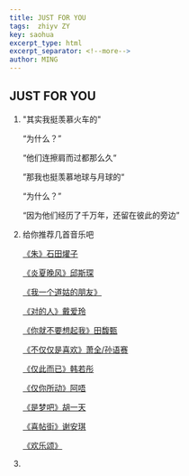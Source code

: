 ```yaml
---
title: JUST FOR YOU
tags:  zhiyv ZY
key: saohua
excerpt_type: html
excerpt_separator: <!--more-->
author: MING
---
```


## JUST FOR YOU

1. "其实我挺羡慕火车的"
   
   “为什么？”
   
   “他们连擦肩而过都那么久“

   ”那我也挺羡慕地球与月球的“
   
   “为什么？”
   
   “因为他们经历了千万年，还留在彼此的旁边”
<!--more-->
2. 给你推荐几首音乐吧

   [《朱》石田燿子](https://music.163.com/#/song?id=754854)

   [《炎夏晚风》邱斯琛](https://music.163.com/#/song?id=1451154560)

   [《我一个道姑的朋友》](https://music.163.com/#/song?id=1367452194)
   
   [《对的人》戴爱玲](https://music.163.com/#/song?id=224001)
   
   [《你就不要想起我》田馥甄](https://music.163.com/#/song?id=28018075)
   
   [《不仅仅是喜欢》萧全/孙语赛](https://music.163.com/#/song?id=1355916808)
   
   [《仅此而已》韩若彤](https://music.163.com/#/song?id=547971377)
   
   [《仅你所动》阿唔](https://music.163.com/#/song?id=1433839451)
   
   [《是梦吧》胡一天](https://music.163.com/#/song?id=516321290)
   
   [《喜帖街》谢安琪](https://music.163.com/#/song?id=308299)
   
   [《欢乐颂》](https://music.163.com/#/song?id=383064)

3. 